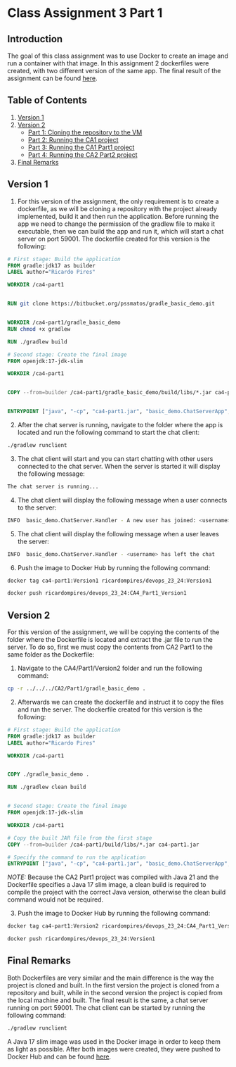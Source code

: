 # Class Assignment 3 Part 1

## Introduction

The goal of this class assignment was to use Docker to create an image and run a container with that image. In this
assignment 2 dockerfiles were created, with two different version of the same app.
The final result of the assignment can be found [here](https://github.com/RicardoMPires/DevOps-23-24--PSM-1231857-).

## Table of Contents

1. [Version 1](#Version-1)
2. [Version 2](#Version-2)
    - [Part 1: Cloning the repository to the VM](#Part-1-Cloning-the-repository-to-the-VM)
    - [Part 2: Running the CA1 project](#Part-2-Running-the-CA1-project)
    - [Part 3: Running the CA1 Part1 project](#Part-3-Running-the-CA2-Part1-project)
    - [Part 4: Running the CA2 Part2 project](#Part-4-Running-the-CA2-Part2-project)
3. [Final Remarks](#Final-Remarks)

## Version 1

1. For this version of the assignment, the only requirement is to create a dockerfile, as we will be cloning a
   repository with the project already implemented, build it and then run the application.
   Before running the app we need to change the permission of the gradlew file to make it executable, then we can build
   the app and run it, which will start a chat server on port 59001.
   The dockerfile created for this version is the following:

```dockerfile
# First stage: Build the application
FROM gradle:jdk17 as builder
LABEL author="Ricardo Pires"

WORKDIR /ca4-part1


RUN git clone https://bitbucket.org/pssmatos/gradle_basic_demo.git


WORKDIR /ca4-part1/gradle_basic_demo
RUN chmod +x gradlew

RUN ./gradlew build

# Second stage: Create the final image
FROM openjdk:17-jdk-slim

WORKDIR /ca4-part1


COPY --from=builder /ca4-part1/gradle_basic_demo/build/libs/*.jar ca4-part1.jar


ENTRYPOINT ["java", "-cp", "ca4-part1.jar", "basic_demo.ChatServerApp", "59001"]
```

2. After the chat server is running, navigate to the folder where the app is located and run the following command to
   start the chat client:

```bash
./gradlew runclient
```

3. The chat client will start and you can start chatting with other users connected to the chat server. When the server
   is started it will display the following message:

```bash
The chat server is running...
```

4. The chat client will display the following message when a user connects to the server:

```bash
INFO  basic_demo.ChatServer.Handler - A new user has joined: <username>
```

5. The chat client will display the following message when a user leaves the server:

```bash
INFO  basic_demo.ChatServer.Handler - <username> has left the chat
```

6. Push the image to Docker Hub by running the following command:

```bash
docker tag ca4-part1:Version1 ricardompires/devops_23_24:Version1
```

```bash
docker push ricardompires/devops_23_24:CA4_Part1_Version1
```

## Version 2

For this version of the assignment, we will be copying the contents of the folder where the Dockerfile is located and
extract the .jar file to run the server. To do so, first we must copy the contents from CA2 Part1 to the same folder as
the Dockerfile:

1. Navigate to the CA4/Part1/Version2 folder and run the following command:

```bash
cp -r ../../../CA2/Part1/gradle_basic_demo .
```

2. Afterwards we can create the dockerfile and instruct it to copy the files and run the server. The dockerfile created
   for this version is the following:

```dockerfile
# First stage: Build the application
FROM gradle:jdk17 as builder
LABEL author="Ricardo Pires"

WORKDIR /ca4-part1


COPY ./gradle_basic_demo .

RUN ./gradlew clean build


# Second stage: Create the final image
FROM openjdk:17-jdk-slim

WORKDIR /ca4-part1

# Copy the built JAR file from the first stage
COPY --from=builder /ca4-part1/build/libs/*.jar ca4-part1.jar

# Specify the command to run the application
ENTRYPOINT ["java", "-cp", "ca4-part1.jar", "basic_demo.ChatServerApp", "59001"]
```

*NOTE:* Because the CA2 Part1 project was compiled with Java 21 and the Dockerfile specifies a Java 17 slim image, a
clean build is required to compile the project with the correct Java version, otherwise the clean build command would
not be required.

3. Push the image to Docker Hub by running the following command:

```bash
docker tag ca4-part1:Version2 ricardompires/devops_23_24:CA4_Part1_Version2
```

```bash
docker push ricardompires/devops_23_24:Version1
```

## Final Remarks

Both Dockerfiles are very similar and the main difference is the way the project is cloned and built. In the first
version the project is cloned from a repository and built, while in the second version the project is copied from the
local machine and built. The final result is the same, a chat server running on port 59001. The chat client can be
started by running the following command:

```bash
./gradlew runclient
```

A Java 17 slim image was used in the Docker image in order to keep them as light as possible.
After both images were created, they were pushed to Docker Hub and can be
found [here](https://hub.docker.com/repository/docker/ricardompires/devops_23_24/general).



